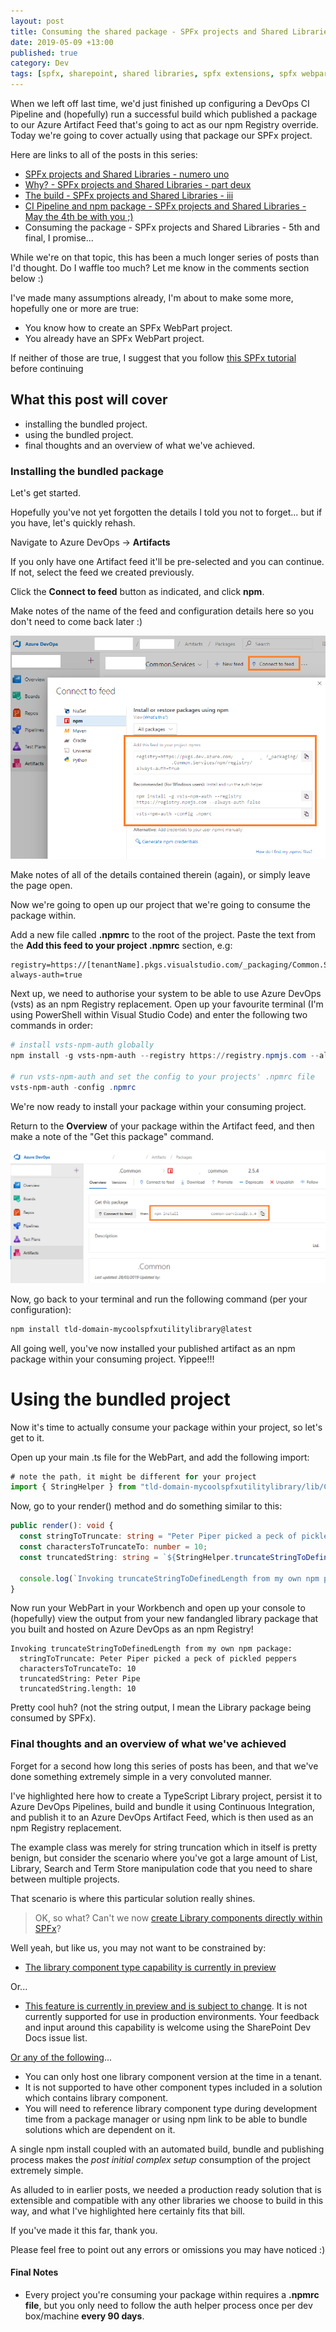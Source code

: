 ```yaml
---
layout: post
title: Consuming the shared package - SPFx projects and Shared Libraries - 5th and final, I promise...
date: 2019-05-09 +13:00
published: true
category: Dev
tags: [spfx, sharepoint, shared libraries, spfx extensions, spfx webparts, typescript, npm, azure, devops, continuous integration]
---
```


When we left off last time, we'd just finished up configuring a DevOps CI Pipeline and (hopefully) run a successful build which published a package to our Azure Artifact Feed that's going to act as our npm Registry override. Today we're going to cover actually using that package our SPFx project.


Here are links to all of the posts in this series:
- [SPFx projects and Shared Libraries - numero uno](https://dreamsof.dev/2019-02-15-spfx-projects-and-shared-libraries-part-1/)
- [Why? - SPFx projects and Shared Libraries - part deux](https://dreamsof.dev/2019-02-21-building-shared-library-spfx-projects-and-shared-libraries-part-2/)
- [The build - SPFx projects and Shared Libraries - iii](https://dreamsof.dev/2019-04-06-building-shared-library-spfx-projects-and-shared-libraries-part-3/)
- [CI Pipeline and npm package - SPFx projects and Shared Libraries - May the 4th be with you ;)](https://dreamsof.dev/2019-05-04-building-shared-library-spfx-projects-and-shared-libraries-part-4/)
- Consuming the package - SPFx projects and Shared Libraries - 5th and final, I promise...

While we're on that topic, this has been a much longer series of posts than I'd thought. Do I waffle too much? Let me know in the comments section below :)

I've made many assumptions already, I'm about to make some more, hopefully one or more are true:

- You know how to create an SPFx WebPart project.
- You already have an SPFx WebPart project.

If neither of those are true, I suggest that you follow [this SPFx tutorial](https://docs.microsoft.com/en-us/sharepoint/dev/spfx/web-parts/get-started/build-a-hello-world-web-part) before continuing

## What this post will cover

- installing the bundled project.
- using the bundled project.
- final thoughts and an overview of what we've achieved.


### Installing the bundled package

Let's get started.

Hopefully you've not yet forgotten the details I told you not to forget... but if you have, let's quickly rehash.

Navigate to Azure DevOps -> **Artifacts**

If you only have one Artifact feed it'll be pre-selected and you can continue. If not, select the feed we created previously.

Click the **Connect to feed** button as indicated, and click **npm**.

Make notes of the name of the feed and configuration details here so you don't need to come back later :)

![Azure DevOps - Artifacts feed - Connect to feed](/img/devops0b.png)

Make notes of all of the details contained therein (again), or simply leave the page open.

Now we're going to open up our project that we're going to consume the package within.

Add a new file called **.npmrc** to the root of the project. Paste the text from the **Add this feed to your project .npmrc** section, e.g:

~~~text
registry=https://[tenantName].pkgs.visualstudio.com/_packaging/Common.Services/npm/registry/
always-auth=true
~~~

Next up, we need to authorise your system to be able to use Azure DevOps (vsts) as an npm Registry replacement. Open up your favourite terminal (I'm using PowerShell within Visual Studio Code) and enter the following two commands in order:

~~~powershell
# install vsts-npm-auth globally
npm install -g vsts-npm-auth --registry https://registry.npmjs.com --always-auth false

# run vsts-npm-auth and set the config to your projects' .npmrc file
vsts-npm-auth -config .npmrc
~~~

We're now ready to install your package within your consuming project.

Return to the **Overview** of your package within the Artifact feed, and then make a note of the "Get this package" command.

![Azure DevOps - Artifacts feed - install package](/img/devops11.png)

Now, go back to your terminal and run the following command (per your configuration):

~~~powershell
npm install tld-domain-mycoolspfxutilitylibrary@latest
~~~

All going well, you've now installed your published artifact as an npm package within your consuming project. Yippee!!!


# Using the bundled project

Now it's time to actually consume your package within your project, so let's get to it.

Open up your main .ts file for the WebPart, and add the following import:

~~~ts
# note the path, it might be different for your project
import { StringHelper } from "tld-domain-mycoolspfxutilitylibrary/lib/CustomUtilities";
~~~

Now, go to your render() method and do something similar to this:

~~~ts
public render(): void {
  const stringToTruncate: string = "Peter Piper picked a peck of pickled peppers";
  const charactersToTruncateTo: number = 10;
  const truncatedString: string = `${StringHelper.truncateStringToDefinedLength(stringToTruncate, charactersToTruncateTo)}`;
  
  console.log(`Invoking truncateStringToDefinedLength from my own npm package:\r\n\tstringToTruncate: ${stringToTruncate}\r\n\tcharactersToTruncateTo: ${charactersToTruncateTo}\r\n\ttruncatedString: ${truncatedString}\r\n\ttruncatedString.length: ${truncatedString.length}`);
}
~~~

Now run your WebPart in your Workbench and open up your console to (hopefully) view the output from your new fandangled library package that you built and hosted on Azure DevOps as an npm Registry!

~~~text
Invoking truncateStringToDefinedLength from my own npm package:
  stringToTruncate: Peter Piper picked a peck of pickled peppers
  charactersToTruncateTo: 10
  truncatedString: Peter Pipe
  truncatedString.length: 10
~~~

Pretty cool huh? (not the string output, I mean the Library package being consumed by SPFx).


### Final thoughts and an overview of what we've achieved

Forget for a second how long this series of posts has been, and that we've done something extremely simple in a very convoluted manner.

I've highlighted here how to create a TypeScript Library project, persist it to Azure DevOps Pipelines, build and bundle it using Continuous Integration, and publish it to an Azure DevOps Artifact Feed, which is then used as an npm Registry replacement.

The example class was merely for string truncation which in itself is pretty benign, but consider the scenario where you've got a large amount of List, Library, Search and Term Store manipulation code that you need to share between multiple projects.

That scenario is where this particular solution really shines.

> OK, so what? Can't we now [create Library components directly within SPFx](https://github.com/SharePoint/sp-dev-docs/blob/master/docs/spfx/library-component-tutorial.md)?

Well yeah, but like us, you may not want to be constrained by:

- [The library component type capability is currently in preview](https://github.com/SharePoint/sp-dev-docs/blob/master/docs/spfx/library-component-tutorial.md)

Or...

- [This feature is currently in preview and is subject to change](https://github.com/SharePoint/sp-dev-docs/wiki/SharePoint-Framework-v1.8-release-notes). It is not currently supported for use in production environments. Your feedback and input around this capability is welcome using the SharePoint Dev Docs issue list.

[Or any of the following](https://docs.microsoft.com/en-us/sharepoint/dev/spfx/library-component-overview)...

- You can only host one library component version at the time in a tenant.
- It is not supported to have other component types included in a solution which contains library component.
- You will need to reference library component type during development time from a package manager or using npm link to be able to bundle solutions which are dependent on it.

A single npm install coupled with an automated build, bundle and publishing process makes the *post initial complex setup* consumption of the project extremely simple.

As alluded to in earlier posts, we needed a production ready solution that is extensible and compatible with any other libraries we choose to build in this way, and what I've highlighted here certainly fits that bill.

If you've made it this far, thank you.

Please feel free to point out any errors or omissions you may have noticed :)


#### Final Notes

- Every project you're consuming your package within requires a **.npmrc file**, but you only need to follow the auth helper process once per dev box/machine **every 90 days**.
